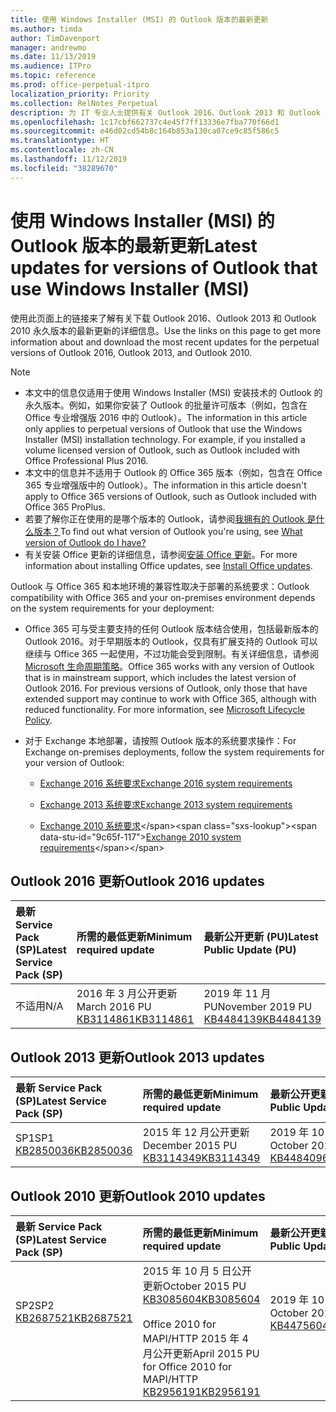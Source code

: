 ```yaml
---
title: 使用 Windows Installer (MSI) 的 Outlook 版本的最新更新
ms.author: timda
author: TimDavenport
manager: andrewmo
ms.date: 11/13/2019
ms.audience: ITPro
ms.topic: reference
ms.prod: office-perpetual-itpro
localization_priority: Priority
ms.collection: RelNotes_Perpetual
description: 为 IT 专业人士提供有关 Outlook 2016、Outlook 2013 和 Outlook 2010 永久版本的最新更新信息的链接
ms.openlocfilehash: 1c17cbf662737c4e45f7ff13336e7fba770f66d1
ms.sourcegitcommit: e46d02cd54b8c164b853a130ca07ce9c85f586c5
ms.translationtype: HT
ms.contentlocale: zh-CN
ms.lasthandoff: 11/12/2019
ms.locfileid: "38289670"
---
```

# <a name="latest-updates-for-versions-of-outlook-that-use-windows-installer-msi"></a><span data-ttu-id="9c65f-103">使用 Windows Installer (MSI) 的 Outlook 版本的最新更新</span><span class="sxs-lookup"><span data-stu-id="9c65f-103">Latest updates for versions of Outlook that use Windows Installer (MSI)</span></span>

<span data-ttu-id="9c65f-104">使用此页面上的链接来了解有关下载 Outlook 2016、Outlook 2013 和 Outlook 2010 永久版本的最新更新的详细信息。</span><span class="sxs-lookup"><span data-stu-id="9c65f-104">Use the links on this page to get more information about and download the most recent updates for the perpetual versions of Outlook 2016, Outlook 2013, and Outlook 2010.</span></span>
  
> [!NOTE]
> - <span data-ttu-id="9c65f-p101">本文中的信息仅适用于使用 Windows Installer (MSI) 安装技术的 Outlook 的永久版本。例如，如果你安装了 Outlook 的批量许可版本（例如，包含在 Office 专业增强版 2016 中的 Outlook）。</span><span class="sxs-lookup"><span data-stu-id="9c65f-p101">The information in this article only applies to perpetual versions of Outlook that use the Windows Installer (MSI) installation technology. For example, if you installed a volume licensed version of Outlook, such as Outlook included with Office Professional Plus 2016.</span></span>
> - <span data-ttu-id="9c65f-107">本文中的信息并不适用于 Outlook 的 Office 365 版本（例如，包含在 Office 365 专业增强版中的 Outlook）。</span><span class="sxs-lookup"><span data-stu-id="9c65f-107">The information in this article doesn't apply to Office 365 versions of Outlook, such as Outlook included with Office 365 ProPlus.</span></span>
> - <span data-ttu-id="9c65f-108">若要了解你正在使用的是哪个版本的 Outlook，请参阅[我拥有的 Outlook 是什么版本？](https://support.office.com/article/b3a9568c-edb5-42b9-9825-d48d82b2257c)</span><span class="sxs-lookup"><span data-stu-id="9c65f-108">To find out what version of Outlook you're using, see [What version of Outlook do I have?](https://support.office.com/article/b3a9568c-edb5-42b9-9825-d48d82b2257c)</span></span>
> - <span data-ttu-id="9c65f-109">有关安装 Office 更新的详细信息，请参阅[安装 Office 更新](https://support.office.com/article/2ab296f3-7f03-43a2-8e50-46de917611c5)。</span><span class="sxs-lookup"><span data-stu-id="9c65f-109">For more information about installing Office updates, see [Install Office updates](https://support.office.com/article/2ab296f3-7f03-43a2-8e50-46de917611c5).</span></span> 
  
<span data-ttu-id="9c65f-110">Outlook 与 Office 365 和本地环境的兼容性取决于部署的系统要求：</span><span class="sxs-lookup"><span data-stu-id="9c65f-110">Outlook compatibility with Office 365 and your on-premises environment depends on the system requirements for your deployment:</span></span>
  
- <span data-ttu-id="9c65f-p102">Office 365 可与受主要支持的任何 Outlook 版本结合使用，包括最新版本的 Outlook 2016。对于早期版本的 Outlook，仅具有扩展支持的 Outlook 可以继续与 Office 365 一起使用，不过功能会受到限制。有关详细信息，请参阅 [Microsoft 生命周期策略](https://support.microsoft.com/lifecycle)。</span><span class="sxs-lookup"><span data-stu-id="9c65f-p102">Office 365 works with any version of Outlook that is in mainstream support, which includes the latest version of Outlook 2016. For previous versions of Outlook, only those that have extended support may continue to work with Office 365, although with reduced functionality. For more information, see [Microsoft Lifecycle Policy](https://support.microsoft.com/lifecycle).</span></span>
    
- <span data-ttu-id="9c65f-114">对于 Exchange 本地部署，请按照 Outlook 版本的系统要求操作：</span><span class="sxs-lookup"><span data-stu-id="9c65f-114">For Exchange on-premises deployments, follow the system requirements for your version of Outlook:</span></span>
    
  - [<span data-ttu-id="9c65f-115">Exchange 2016 系统要求</span><span class="sxs-lookup"><span data-stu-id="9c65f-115">Exchange 2016 system requirements</span></span>](https://docs.microsoft.com/Exchange/plan-and-deploy/system-requirements)
    
  - [<span data-ttu-id="9c65f-116">Exchange 2013 系统要求</span><span class="sxs-lookup"><span data-stu-id="9c65f-116">Exchange 2013 system requirements</span></span>](https://docs.microsoft.com/exchange/exchange-2013-system-requirements-exchange-2013-help)
    
  - <span data-ttu-id="9c65f-117">[Exchange 2010 系统要求](https://docs.microsoft.com/previous-versions/office/exchange-server-2010/aa996719(v=exchg.141))</span><span class="sxs-lookup"><span data-stu-id="9c65f-117">[Exchange 2010 system requirements](https://docs.microsoft.com/previous-versions/office/exchange-server-2010/aa996719(v=exchg.141))</span></span>

   
## <a name="outlook-2016-updates"></a><span data-ttu-id="9c65f-118">Outlook 2016 更新</span><span class="sxs-lookup"><span data-stu-id="9c65f-118">Outlook 2016 updates</span></span>

|<span data-ttu-id="9c65f-119">**最新 Service Pack (SP)**</span><span class="sxs-lookup"><span data-stu-id="9c65f-119">**Latest Service Pack (SP)**</span></span>|<span data-ttu-id="9c65f-120">**所需的最低更新**</span><span class="sxs-lookup"><span data-stu-id="9c65f-120">**Minimum required update**</span></span>|<span data-ttu-id="9c65f-121">**最新公开更新 (PU)**</span><span class="sxs-lookup"><span data-stu-id="9c65f-121">**Latest Public Update (PU)**</span></span>|
|:-----|:-----|:-----|
|<span data-ttu-id="9c65f-122">不适用</span><span class="sxs-lookup"><span data-stu-id="9c65f-122">N/A</span></span>  <br/> |<span data-ttu-id="9c65f-123">2016 年 3 月公开更新</span><span class="sxs-lookup"><span data-stu-id="9c65f-123">March 2016 PU</span></span> <br/>[<span data-ttu-id="9c65f-124">KB3114861</span><span class="sxs-lookup"><span data-stu-id="9c65f-124">KB3114861</span></span>](https://support.microsoft.com/help/3114861) <br/> |<span data-ttu-id="9c65f-125">2019 年 11 月 PU</span><span class="sxs-lookup"><span data-stu-id="9c65f-125">November 2019 PU</span></span> <br/>[<span data-ttu-id="9c65f-126">KB4484139</span><span class="sxs-lookup"><span data-stu-id="9c65f-126">KB4484139</span></span>](https://support.microsoft.com/help/4484139) 

## <a name="outlook-2013-updates"></a><span data-ttu-id="9c65f-127">Outlook 2013 更新</span><span class="sxs-lookup"><span data-stu-id="9c65f-127">Outlook 2013 updates</span></span>

|<span data-ttu-id="9c65f-128">**最新 Service Pack (SP)**</span><span class="sxs-lookup"><span data-stu-id="9c65f-128">**Latest Service Pack (SP)**</span></span>|<span data-ttu-id="9c65f-129">**所需的最低更新**</span><span class="sxs-lookup"><span data-stu-id="9c65f-129">**Minimum required update**</span></span>|<span data-ttu-id="9c65f-130">**最新公开更新 (PU)**</span><span class="sxs-lookup"><span data-stu-id="9c65f-130">**Latest Public Update (PU)**</span></span>|
|:-----|:-----|:-----|
|<span data-ttu-id="9c65f-131">SP1</span><span class="sxs-lookup"><span data-stu-id="9c65f-131">SP1</span></span>  <br/>[<span data-ttu-id="9c65f-132">KB2850036</span><span class="sxs-lookup"><span data-stu-id="9c65f-132">KB2850036</span></span>](https://go.microsoft.com/fwlink/p/?LinkId=512538) <br/> |<span data-ttu-id="9c65f-133">2015 年 12 月公开更新</span><span class="sxs-lookup"><span data-stu-id="9c65f-133">December 2015 PU</span></span> <br/>[<span data-ttu-id="9c65f-134">KB3114349</span><span class="sxs-lookup"><span data-stu-id="9c65f-134">KB3114349</span></span>](https://support.microsoft.com/kb/3114349) <br/> |<span data-ttu-id="9c65f-135">2019 年 10 月公开更新</span><span class="sxs-lookup"><span data-stu-id="9c65f-135">October 2019 PU</span></span> <br/>[<span data-ttu-id="9c65f-136">KB4484096</span><span class="sxs-lookup"><span data-stu-id="9c65f-136">KB4484096</span></span>](https://support.microsoft.com/help/4484096)  |
   
## <a name="outlook-2010-updates"></a><span data-ttu-id="9c65f-137">Outlook 2010 更新</span><span class="sxs-lookup"><span data-stu-id="9c65f-137">Outlook 2010 updates</span></span>

|<span data-ttu-id="9c65f-138">**最新 Service Pack (SP)**</span><span class="sxs-lookup"><span data-stu-id="9c65f-138">**Latest Service Pack (SP)**</span></span>|<span data-ttu-id="9c65f-139">**所需的最低更新**</span><span class="sxs-lookup"><span data-stu-id="9c65f-139">**Minimum required update**</span></span>|<span data-ttu-id="9c65f-140">**最新公开更新 (PU)**</span><span class="sxs-lookup"><span data-stu-id="9c65f-140">**Latest Public Update (PU)**</span></span>|
|:-----|:-----|:-----|
|<span data-ttu-id="9c65f-141">SP2</span><span class="sxs-lookup"><span data-stu-id="9c65f-141">SP2</span></span> <br/>[<span data-ttu-id="9c65f-142">KB2687521</span><span class="sxs-lookup"><span data-stu-id="9c65f-142">KB2687521</span></span>](https://go.microsoft.com/fwlink/p/?LinkId=512542) <br><br><br><br/> |<span data-ttu-id="9c65f-143">2015 年 10 月 5 日公开更新</span><span class="sxs-lookup"><span data-stu-id="9c65f-143">October 2015 PU</span></span> <br/> [<span data-ttu-id="9c65f-144">KB3085604</span><span class="sxs-lookup"><span data-stu-id="9c65f-144">KB3085604</span></span>](https://support.microsoft.com/kb/3085604) <br/><br/>  <span data-ttu-id="9c65f-145">Office 2010 for MAPI/HTTP 2015 年 4 月公开更新</span><span class="sxs-lookup"><span data-stu-id="9c65f-145">April 2015 PU for Office 2010 for MAPI/HTTP</span></span> <br/> [<span data-ttu-id="9c65f-146">KB2956191</span><span class="sxs-lookup"><span data-stu-id="9c65f-146">KB2956191</span></span>](https://support.microsoft.com/zh-CN/help/2956191/april-14-2015-update-for-office-2010-kb2956191) <br/> |<span data-ttu-id="9c65f-147">2019 年 10 月公开更新</span><span class="sxs-lookup"><span data-stu-id="9c65f-147">October 2019 PU</span></span> <br/>[<span data-ttu-id="9c65f-148">KB4475604</span><span class="sxs-lookup"><span data-stu-id="9c65f-148">KB4475604</span></span>](https://support.microsoft.com/help/4475604) <br><br><br><br/>|
   

